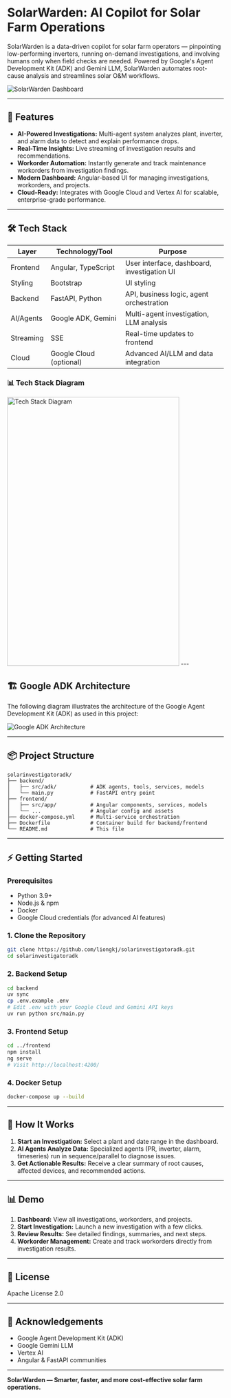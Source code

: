 # SolarWarden: AI Copilot for Solar Farm Operations

SolarWarden is a data-driven copilot for solar farm operators — pinpointing low-performing inverters, running on-demand investigations, and involving humans only when field checks are needed. Powered by Google's Agent Development Kit (ADK) and Gemini LLM, SolarWarden automates root-cause analysis and streamlines solar O&M workflows.

![SolarWarden Dashboard](./assets/app.png)

---

## 🚀 Features

- **AI-Powered Investigations:** Multi-agent system analyzes plant, inverter, and alarm data to detect and explain performance drops.
- **Real-Time Insights:** Live streaming of investigation results and recommendations.
- **Workorder Automation:** Instantly generate and track maintenance workorders from investigation findings.
- **Modern Dashboard:** Angular-based UI for managing investigations, workorders, and projects.
- **Cloud-Ready:** Integrates with Google Cloud and Vertex AI for scalable, enterprise-grade performance.

---

## 🛠️ Tech Stack

| Layer      | Technology/Tool         | Purpose                                      |
|------------|------------------------|----------------------------------------------|
| Frontend   | Angular, TypeScript    | User interface, dashboard, investigation UI  |
| Styling    | Bootstrap              | UI styling                                   |
| Backend    | FastAPI, Python        | API, business logic, agent orchestration     |
| AI/Agents  | Google ADK, Gemini     | Multi-agent investigation, LLM analysis      |
| Streaming  | SSE                    | Real-time updates to frontend                |
| Cloud      | Google Cloud (optional)| Advanced AI/LLM and data integration         |

### 📊 Tech Stack Diagram

<img src="./assets/tech_stack.png" alt="Tech Stack Diagram" height=625 width="400" />
---

## 🏗️ Google ADK Architecture

The following diagram illustrates the architecture of the Google Agent Development Kit (ADK) as used in this project:

![Google ADK Architecture](./assets/adk_architecture.png)

---

## 📦 Project Structure

```
solarinvestigatoradk/
├── backend/
│   ├── src/adk/           # ADK agents, tools, services, models
│   └── main.py            # FastAPI entry point
├── frontend/
│   ├── src/app/           # Angular components, services, models
│   └── ...                # Angular config and assets
├── docker-compose.yml     # Multi-service orchestration
├── Dockerfile             # Container build for backend/frontend
└── README.md              # This file
```

---

## ⚡ Getting Started

### Prerequisites

- Python 3.9+
- Node.js & npm
- Docker
- Google Cloud credentials (for advanced AI features)

### 1. Clone the Repository

```bash
git clone https://github.com/liongkj/solarinvestigatoradk.git
cd solarinvestigatoradk
```

### 2. Backend Setup

```bash
cd backend
uv sync
cp .env.example .env
# Edit .env with your Google Cloud and Gemini API keys
uv run python src/main.py
```

### 3. Frontend Setup

```bash
cd ../frontend
npm install
ng serve
# Visit http://localhost:4200/
```

### 4. Docker Setup

```bash
docker-compose up --build
```

---

## 🧠 How It Works

1. **Start an Investigation:** Select a plant and date range in the dashboard.
2. **AI Agents Analyze Data:** Specialized agents (PR, inverter, alarm, timeseries) run in sequence/parallel to diagnose issues.
3. **Get Actionable Results:** Receive a clear summary of root causes, affected devices, and recommended actions.


---

## 📊 Demo

1. **Dashboard:** View all investigations, workorders, and projects.
2. **Start Investigation:** Launch a new investigation with a few clicks.
3. **Review Results:** See detailed findings, summaries, and next steps.
4. **Workorder Management:** Create and track workorders directly from investigation results.

---

## 📝 License

Apache License 2.0

---

## 🙌 Acknowledgements

- Google Agent Development Kit (ADK)
- Google Gemini LLM
- Vertex AI
- Angular & FastAPI communities

---

**SolarWarden — Smarter, faster, and more cost-effective solar farm operations.**